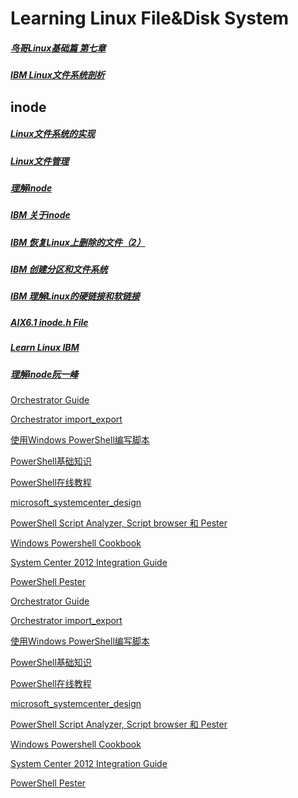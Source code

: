 # Learning Linux File&Disk System
##### [鸟哥Linux基础篇 第七章](https://wizardforcel.gitbooks.io/vbird-linux-basic-4e/content/58.html)
##### [IBM Linux文件系统剖析](https://www.ibm.com/developerworks/cn/linux/l-linux-filesystem/)
## inode
##### [Linux文件系统的实现](http://blog.jobbole.com/108106/?repeat=w3tc)
##### [Linux文件管理](http://blog.jobbole.com/108108/)
##### [理解inode](http://blog.jobbole.com/108015/)
##### [IBM 关于inode](https://www.ibm.com/developerworks/cn/aix/library/au-speakingunix14/)
##### [IBM 恢复Linux上删除的文件（2）](https://www.ibm.com/developerworks/cn/linux/l-cn-filesrc2/)
##### [IBM 创建分区和文件系统](https://www.ibm.com/developerworks/cn/linux/l-lpic1-104-1/index.html#ibm-pcon)
##### [IBM 理解Linux的硬链接和软链接](https://www.ibm.com/developerworks/cn/linux/l-cn-hardandsymb-links/index.html)
##### [AIX6.1 inode.h File](https://www.ibm.com/support/knowledgecenter/ssw_aix_61/com.ibm.aix.files/inode.h.htm)
##### [Learn Linux IBM](https://www.ibm.com/developerworks/cn/linux/l-start/index.html#ibm-pcon)
##### [理解inode阮一峰](http://www.ruanyifeng.com/blog/2011/12/inode.html)



[Orchestrator Guide](https://technet.microsoft.com/zh-cn/library/hh237242(v=sc.12).aspx)

[Orchestrator import_export](https://www.petri.com/system-center-2012-sp1-orchestrator-export-import-runbook)

[使用Windows PowerShell编写脚本](https://technet.microsoft.com/zh-cn/library/bb978526.aspx)

[PowerShell基础知识](https://msdn.microsoft.com/zh-cn/powershell/scripting/getting-started/fundamental/windows-powershell-basics)

[PowerShell在线教程](http://www.pstips.net/powershell-online-tutorials/)

[microsoft_systemcenter_design](https://www.google.com.sg/url?sa=t&rct=j&q=&esrc=s&source=web&cd=3&cad=rja&uact=8&ved=0ahUKEwjzzfj50P_SAhWMerwKHTUSBiAQFggnMAI&url=http%3A%2F%2Fdownload.microsoft.com%2Fdownload%2F7%2F8%2F4%2F784d76d6-4d14-4d26-879e-149924b7b0c0%2Fmicrosoft_press_ebook_systemcenterdesigningorchestratorrunbooks_pdf.pdf&usg=AFQjCNG4RrWNurxq9ij0i6CddIITRTOS4w)

[PowerShell Script Analyzer, Script browser 和 Pester](http://www.tuicool.com/articles/vMjuqiz)

[Windows Powershell Cookbook](http://www.reedbushey.com/86Windows%20Powershell%20Cookbook%203rd%20Edition.pdf)

[System Center 2012 Integration Guide](https://social.technet.microsoft.com/wiki/contents/articles/13188.system-center-2012-integration-guide.aspx)

[PowerShell Pester](http://www.pstips.net/pester.html)



[Orchestrator Guide](https://technet.microsoft.com/zh-cn/library/hh237242(v=sc.12).aspx)

[Orchestrator import_export](https://www.petri.com/system-center-2012-sp1-orchestrator-export-import-runbook)

[使用Windows PowerShell编写脚本](https://technet.microsoft.com/zh-cn/library/bb978526.aspx)

[PowerShell基础知识](https://msdn.microsoft.com/zh-cn/powershell/scripting/getting-started/fundamental/windows-powershell-basics)

[PowerShell在线教程](http://www.pstips.net/powershell-online-tutorials/)

[microsoft_systemcenter_design](https://www.google.com.sg/url?sa=t&rct=j&q=&esrc=s&source=web&cd=3&cad=rja&uact=8&ved=0ahUKEwjzzfj50P_SAhWMerwKHTUSBiAQFggnMAI&url=http%3A%2F%2Fdownload.microsoft.com%2Fdownload%2F7%2F8%2F4%2F784d76d6-4d14-4d26-879e-149924b7b0c0%2Fmicrosoft_press_ebook_systemcenterdesigningorchestratorrunbooks_pdf.pdf&usg=AFQjCNG4RrWNurxq9ij0i6CddIITRTOS4w)

[PowerShell Script Analyzer, Script browser 和 Pester](http://www.tuicool.com/articles/vMjuqiz)

[Windows Powershell Cookbook](http://www.reedbushey.com/86Windows%20Powershell%20Cookbook%203rd%20Edition.pdf)

[System Center 2012 Integration Guide](https://social.technet.microsoft.com/wiki/contents/articles/13188.system-center-2012-integration-guide.aspx)

[PowerShell Pester](http://www.pstips.net/pester.html)









